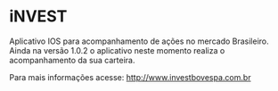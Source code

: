 # iNVEST
Aplicativo IOS para acompanhamento de ações no mercado Brasileiro. Ainda na versão 1.0.2 o aplicativo neste momento realiza o acompanhamento da sua carteira.

Para mais informações acesse: http://www.investbovespa.com.br

